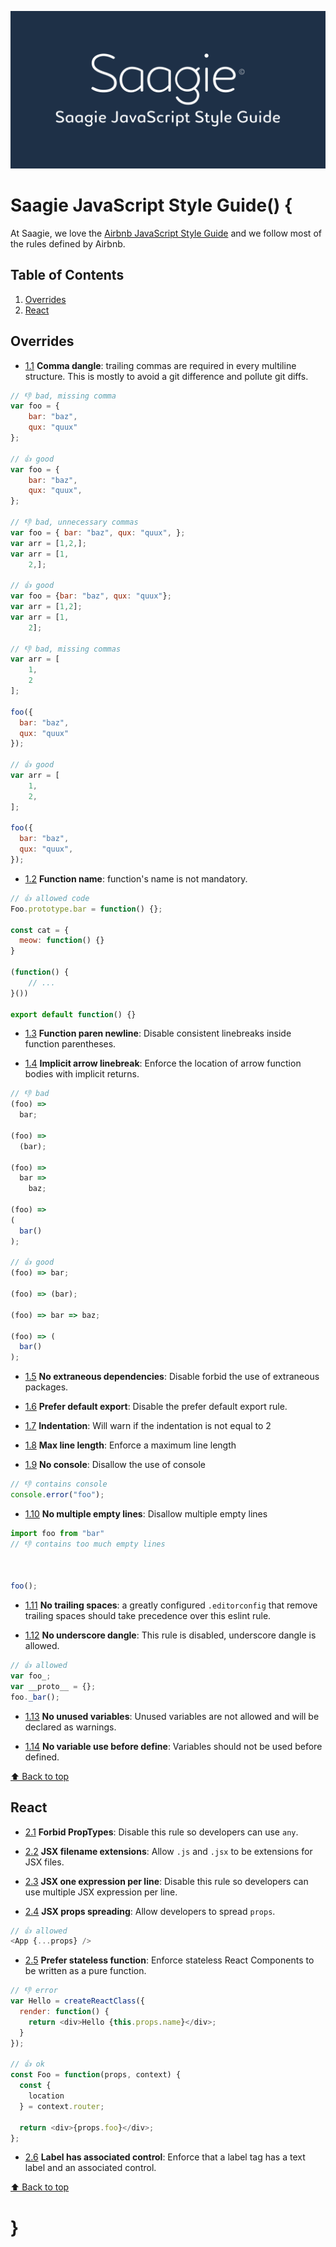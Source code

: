 ![Saagie JavaScript Style Guide](./assets/javascript.png)

# Saagie JavaScript Style Guide() {

At Saagie, we love the [Airbnb JavaScript Style Guide](https://github.com/airbnb/javascript)
and we follow most of the rules defined by Airbnb.

## Table of Contents

1. [Overrides](#overrides)
1. [React](#react)

## Overrides

<a name="comma-dangle"></a><a name="1.1"></a>
- [1.1](#comma-dangle) **Comma dangle**: trailing commas are required in every
  multiline structure. This is mostly to avoid a git difference and pollute git
  diffs.

```javascript
// 👎 bad, missing comma
var foo = {
    bar: "baz",
    qux: "quux"
};

// 👍 good
var foo = {
    bar: "baz",
    qux: "quux",
};

// 👎 bad, unnecessary commas
var foo = { bar: "baz", qux: "quux", };
var arr = [1,2,];
var arr = [1,
    2,];

// 👍 good
var foo = {bar: "baz", qux: "quux"};
var arr = [1,2];
var arr = [1,
    2];

// 👎 bad, missing commas
var arr = [
    1,
    2
];

foo({
  bar: "baz",
  qux: "quux"
});

// 👍 good
var arr = [
    1,
    2,
];

foo({
  bar: "baz",
  qux: "quux",
});
```


<a name="func-names"></a><a name="1.2"></a>
- [1.2](#func-names) **Function name**: function's name is not mandatory.

```javascript
// 👍 allowed code
Foo.prototype.bar = function() {};

const cat = {
  meow: function() {}
}

(function() {
    // ...
}())

export default function() {}
```

<a name="function-paren-newline"></a><a name="1.3"></a>
- [1.3](#function-paren-newline) **Function paren newline**: Disable consistent
  linebreaks inside function parentheses.

<a name="implicit-arrow-linebreak"></a><a name="1.4"></a>
- [1.4](#implicit-arrow-linebreak) **Implicit arrow linebreak**: Enforce the
  location of arrow function bodies with implicit returns.

```javascript
// 👎 bad
(foo) =>
  bar;

(foo) =>
  (bar);

(foo) =>
  bar =>
    baz;

(foo) =>
(
  bar()
);

// 👍 good
(foo) => bar;

(foo) => (bar);

(foo) => bar => baz;

(foo) => (
  bar()
);
```

<a name="import/no-extraneous-dependencies"></a><a name="1.5"></a>
- [1.5](#import/no-extraneous-dependencies) **No extraneous dependencies**:
  Disable forbid the use of extraneous packages.

<a name="import/prefer-default-export"></a><a name="1.6"></a>
- [1.6](#import/prefer-default-export) **Prefer default export**:
  Disable the prefer default export rule.

<a name="indent"></a><a name="1.7"></a>
- [1.7](#indent) **Indentation**: Will warn if the indentation is not equal to 2

<a name="max-len"></a><a name="1.8"></a>
- [1.8](#max-len) **Max line length**: Enforce a maximum line length

<a name="no-console"></a><a name="1.9"></a>
- [1.9](#no-console) **No console**: Disallow the use of console

```javascript
// 👎 contains console
console.error("foo");
```

<a name="no-multiple-empty-lines"></a><a name="1.10"></a>
- [1.10](#no-multiple-empty-lines) **No multiple empty lines**:
  Disallow multiple empty lines

```javascript
import foo from "bar"
// 👎 contains too much empty lines



foo();
```

<a name="no-trailing-spaces"></a><a name="1.11"></a>
- [1.11](#no-trailing-spaces) **No trailing spaces**: a greatly configured
  `.editorconfig` that remove trailing spaces should take precedence over this
  eslint rule.

<a name="no-underscore-dangle"></a><a name="1.12"></a>
- [1.12](#no-underscore-dangle) **No underscore dangle**:
  This rule is disabled, underscore dangle is allowed.

```javascript
// 👍 allowed
var foo_;
var __proto__ = {};
foo._bar();
```

<a name="no-unused-vars"></a><a name="1.13"></a>
- [1.13](#no-unused-vars) **No unused variables**:
  Unused variables are not allowed and will be declared as warnings.

<a name="no-use-before-define"></a><a name="1.14"></a>
- [1.14](#no-use-before-define) **No variable use before define**:
  Variables should not be used before defined.

[⬆️ Back to top](#table-of-contents)

## React

<a name="react/forbid-prop-types"></a><a name="2.1"></a>
- [2.1](#react/forbid-prop-types) **Forbid PropTypes**:
  Disable this rule so developers can use `any`.

<a name="react/jsx-filename-extension"></a><a name="2.2"></a>
- [2.2](#react/jsx-filename-extension) **JSX filename extensions**:
  Allow `.js` and `.jsx` to be extensions for JSX files.

<a name="react/jsx-one-expression-per-line"></a><a name="2.3"></a>
- [2.3](#react/jsx-one-expression-per-line) **JSX one expression per line**:
  Disable this rule so developers can use multiple JSX expression per line.

<a name="react/jsx-props-no-spreading"></a><a name="2.4"></a>
- [2.4](#react/jsx-props-no-spreading) **JSX props spreading**:
  Allow developers to spread `props`.

```javascript
// 👍 allowed
<App {...props} />
```

<a name="react/prefer-stateless-function"></a><a name="2.5"></a>
- [2.5](#react/prefer-stateless-function) **Prefer stateless function**:
  Enforce stateless React Components to be written as a pure function.

```javascript
// 👎 error
var Hello = createReactClass({
  render: function() {
    return <div>Hello {this.props.name}</div>;
  }
});

// 👍 ok
const Foo = function(props, context) {
  const {
    location
  } = context.router;

  return <div>{props.foo}</div>;
};
```

<a name="jsx-a11y/label-has-associated-control"></a><a name="2.6"></a>
- [2.6](#jsx-a11y/label-has-associated-control) **Label has associated control**:
  Enforce that a label tag has a text label and an associated control.

[⬆️ Back to top](#table-of-contents)

# }
